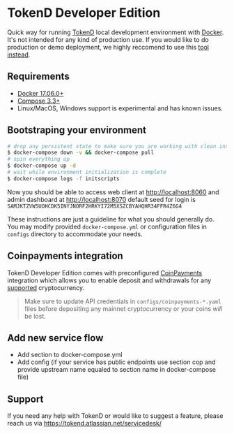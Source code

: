 # TokenD Developer Edition

Quick way for running [TokenD](https://tokend.io) local development environment with [Docker](https://www.docker.com). It's not intended for any kind of production use. If you would like to do production or demo deployment, we highly reccomend to use this [tool instead](https://gitlab.com/tokend/tokend-cli).

## Requirements

* [Docker 17.06.0+](https://www.docker.com/get-started)
* [Compose 3.3+](https://docs.docker.com/compose/install/)
* Linux/MacOS, Windows support is experimental and has known issues.

## Bootstraping your environment

```sh
# drop any persistent state to make sure you are working with clean install
$ docker-compose down -v && docker-compose pull
# spin everything up
$ docker-compose up -d
# wait while environment initialization is complete
$ docker-compose logs -f initscripts
```

Now you should be able to access web client at [http://localhost:8060](http://localhost:8060) and admin dashboard at [http://localhost:8070](http://localhost:8070) default seed for login is `SAMJKTZVW5UOHCDK5INYJNORF2HRKYI72M5XSZCBYAHQHR34FFR4Z6G4`

These instructions are just a guideline for what you should generally do. You may modify provided `docker-compose.yml` or configuration files in `configs` directory to accommodate your needs.

## Coinpayments integration

TokenD Developer Edition comes with preconfigured [CoinPayments](https://www.coinpayments.net/) integration which allows you to enable deposit and withdrawals for any [supported](https://www.coinpayments.net/supported-coins) cryptocurrency.

> Make sure to update API credentials in `configs/coinpayments-*.yaml` files before depositing any mainnet cryptocurrency or your coins *will* be lost.

## Add new service flow

* Add section to docker-compose.yml
* Add config (if your service has public endpoints use section cop and provide upstream name equaled to section name in docker-compose file) 

## Support

If you need any help with TokenD or would like to suggest a feature, please reach us via https://tokend.atlassian.net/servicedesk/
